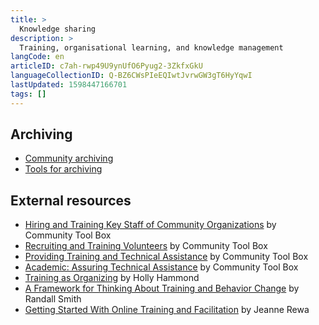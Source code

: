```yaml
---
title: >
  Knowledge sharing
description: >
  Training, organisational learning, and knowledge management
langCode: en
articleID: c7ah-rwp49U9ynUfO6Pyug2-3ZkfxGkU
languageCollectionID: Q-BZ6CWsPIeEQIwtJvrwGW3gT6HyYqwI
lastUpdated: 1598447166701
tags: []
---
```


## Archiving

-   [Community archiving](/organising/community-archiving)
-   [Tools for archiving](/organising/archiving-tools)

## External resources

-   [Hiring and Training Key Staff of Community Organizations](https://ctb.ku.edu/en/table-of-contents/structure/hiring-and-training) by Community Tool Box
-   [Recruiting and Training Volunteers](https://ctb.ku.edu/en/table-of-contents/structure/volunteers) by Community Tool Box
-   [Providing Training and Technical Assistance](https://ctb.ku.edu/en/table-of-contents/structure/training-and-technical-assistance) by Community Tool Box
-   [Academic: Assuring Technical Assistance](https://ctb.ku.edu/en/best-change-processes/assuring-technical-assistance/overview) by Community Tool Box
-   [Training as Organizing](https://commonslibrary.org/training-as-organising/) by Holly Hammond
-   [A Framework for Thinking About Training and Behavior Change](https://commonslibrary.org/a-framework-for-thinking-about-training-and-behaviour-change/) by Randall Smith
-   [Getting Started With Online Training and Facilitation](https://commonslibrary.org/getting-started-with-online-training-and-facilitaiton/) by Jeanne Rewa